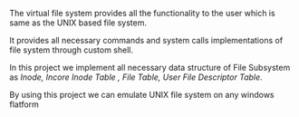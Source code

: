 The virtual file system provides all the functionality to the user which is same as the UNIX based file system.

It provides all necessary commands and system calls implementations of file system through custom shell.

In this project we implement all necessary data structure of File Subsystem as _Inode, Incore Inode Table , File Table, User File Descriptor Table_.

By using this project we can emulate UNIX file system on any windows flatform 
